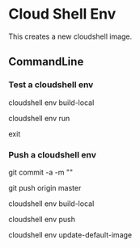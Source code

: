 # Cloud Shell Env
This creates a new cloudshell image.

## CommandLine 

### Test a cloudshell env

cloudshell env build-local

cloudshell env run

exit

### Push a cloudshell env

git commit -a -m ""

git push origin master

cloudshell env build-local

cloudshell env push

cloudshell env update-default-image
 